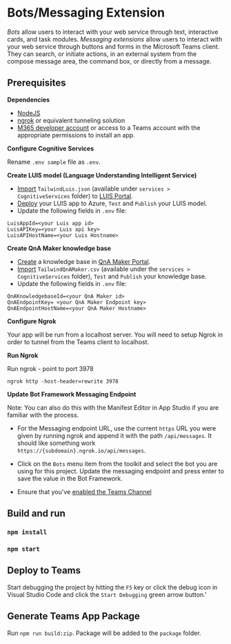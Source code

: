 # Bots/Messaging Extension

*Bots* allow users to interact with your web service through text, interactive cards, and task modules. *Messaging extensions* allow users to interact with your web service through buttons and forms in the Microsoft Teams client. They can search, or initiate actions, in an external system from the compose message area, the command box, or directly from a message.

## Prerequisites

**Dependencies**
-  [NodeJS](https://nodejs.org/en/)
-  [ngrok](https://ngrok.com/) or equivalent tunneling solution
-  [M365 developer account](https://docs.microsoft.com/en-us/microsoftteams/platform/concepts/build-and-test/prepare-your-o365-tenant) or access to a Teams account with the appropriate permissions to install an app.

**Configure Cognitive Services**

Rename `.env sample` file as `.env`.

**Create LUIS model (Language Understanding Intelligent Service)**
- [Import](https://cda.ms/1RB) `TailwindLuis.json` (available under `services > CognitiveServices` folder) to [LUIS Portal](https://www.luis.ai/).
- [Deploy](https://cda.ms/1RB) your LUIS app to Azure, `Test` and `Publish` your LUIS model.
- Update the following fields in `.env` file:

```
LuisAppId=<your Luis app id>
LuisAPIKey=<your Luis api key>
LuisAPIHostName=<your Luis Hostname>
```

**Create QnA Maker knowledge base**
- [Create](https://cda.ms/1RF) a knowledge base in [QnA Maker Portal](https://www.qnamaker.ai/).
- [Import](https://cda.ms/1RG) `TailwindQnAMaker.csv` (available under the `services > CognitiveServices` folder), `Test` and `Publish` your knowledge base.
- Update the following fields in `.env` file:

```
QnAKnowledgebaseId=<your QnA Maker id>
QnAEndpointKey= <your QnA Maker Endpoint key>
QnAEndpointHostName=<your QnA Maker Hostname>
```

**Configure Ngrok**

Your app will be run from a localhost server. You will need to setup Ngrok in order to tunnel from the Teams client to localhost. 

**Run Ngrok**

Run ngrok - point to port 3978

`ngrok http -host-header=rewrite 3978`

**Update Bot Framework Messaging Endpoint**

  Note: You can also do this with the Manifest Editor in App Studio if you are familiar with the process.

- For the Messaging endpoint URL, use the current `https` URL you were given by running ngrok and append it with the path `/api/messages`. It should like something work `https://{subdomain}.ngrok.io/api/messages`.

- Click on the `Bots` menu item from the toolkit and select the bot you are using for this project.  Update the messaging endpoint and press enter to save the value in the Bot Framework.

- Ensure that you've [enabled the Teams Channel](https://docs.microsoft.com/en-us/azure/bot-service/channel-connect-teams?view=azure-bot-service-4.0)

## Build and run

### `npm install`

### `npm start`

## Deploy to Teams
Start debugging the project by hitting the `F5` key or click the debug icon in Visual Studio Code and click the `Start Debugging` green arrow button.'

## Generate Teams App Package

Run `npm run build:zip`. Package will be added to the `package` folder.


